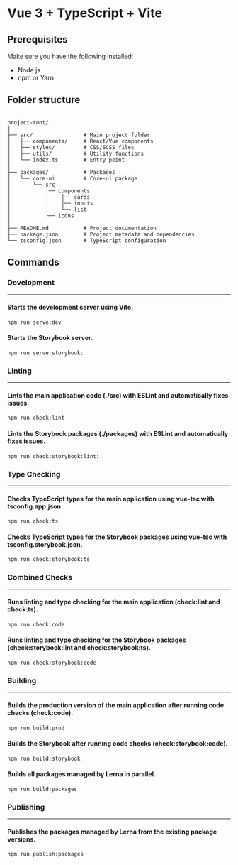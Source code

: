 # Vue 3 + TypeScript + Vite

## Prerequisites

Make sure you have the following installed:

- Node.js
- npm or Yarn

## Folder structure

```

project-root/
│
├── src/                # Main project folder
│   ├── components/     # React/Vue components
│   ├── styles/         # CSS/SCSS files
│   ├── utils/          # Utility functions
│   └── index.ts        # Entry point
│
├── packages/           # Packages
│   └── core-ui         # Core-ui package
│       └── src
│           │── components
│           │    │── cards
│           │    │── inputs
│           │    └── list
│           └── icons
│
├── README.md           # Project documentation
├── package.json        # Project metadata and dependencies
└── tsconfig.json       # TypeScript configuration
```

## Commands

### Development

---

#### Starts the development server using Vite.

`npm run serve:dev`

#### Starts the Storybook server.

`npm run serve:storybook: `

### Linting

---

#### Lints the main application code (./src) with ESLint and automatically fixes issues.

`npm run check:lint`

#### Lints the Storybook packages (./packages) with ESLint and automatically fixes issues.

`npm run check:storybook:lint: `

### Type Checking

---

#### Checks TypeScript types for the main application using vue-tsc with tsconfig.app.json.

`npm run check:ts`

#### Checks TypeScript types for the Storybook packages using vue-tsc with tsconfig.storybook.json.

`npm run check:storybook:ts`

### Combined Checks

---

#### Runs linting and type checking for the main application (check:lint and check:ts).

`npm run check:code`

#### Runs linting and type checking for the Storybook packages (check:storybook:lint and check:storybook:ts).

`npm run check:storybook:code`

### Building

---

#### Builds the production version of the main application after running code checks (check:code).

`npm run build:prod`

#### Builds the Storybook after running code checks (check:storybook:code).

`npm run build:storybook`

#### Builds all packages managed by Lerna in parallel.

`npm run build:packages`

### Publishing

---

#### Publishes the packages managed by Lerna from the existing package versions.

`npm run publish:packages`
